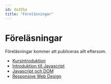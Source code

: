 ```yaml
---
id: da355a
title: "Föreläsningar"
---
```


# Föreläsningar

Föreläsningar kommer att publiceras allt eftersom.

* [Kursintroduktion](forelasningar/01_Kursintroduktion_DA344A_DA355A_VT20.pdf)
* [Introduktion till Javascript](forelasningar/03_Javascript_DA344A_DA355A_VT20.pdf)
* [Javascript och DOM](forelasningar/05_DOM_DA344A_DA355A_VT20.pdf)
* [Responsive Web Design](forelasningar/03_RWD_DA344A_DA355A_VT20.pdf)
